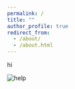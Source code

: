 ```yaml
---
permalink: /
title: ""
author_profile: true
redirect_from: 
  - /about/
  - /about.html
---
```


hi

![help](https://github.com/user-attachments/assets/aa708c45-b048-4e12-aed6-f24ae1a8f632)
